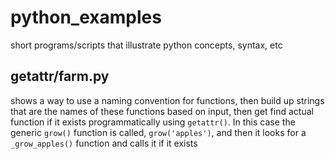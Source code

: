 # python_examples
short programs/scripts that illustrate python concepts, syntax, etc

## getattr/farm.py
shows a way to use a naming convention for functions, then build up strings that are the names of these functions based on input, then get find actual function if it exists programmatically using `getattr()`.  In this case the generic `grow()` function is called, `grow('apples')`, and then it looks for a `_grow_apples()` function and calls it if it exists
